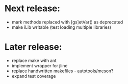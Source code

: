 Next release:
=============
- mark methods replaced with [gs]etVar() as deprecated
- make iLib writable (test loading multiple libraries)

Later release:
==============
- replace make with ant
- implement wrapper for jline
- replace handwritten makefiles - autotools/meson?
- expand test coverage
